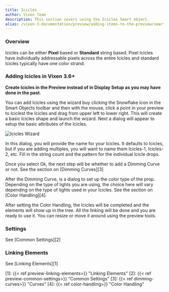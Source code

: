 ```yaml
---
title: Icicles
author: Vixen Team
description: This section covers using the Icicles Smart object.
alias: /vixen-3-documentation/preview/adding-items-to-the-preview/smart-objects/icicles/
---
```

### Overview

Icicles can be either **Pixel** based or **Standard** string based. Pixel Icicles have individually addressable pixels across the entire Icicles and standard Icicles typically have one color strand.

### Adding Icicles in Vixen 3.6+

**Create Icicles in the Preview instead of in Display Setup as you may have done in the past.**

You can add Icicles using the wizard buy clicking the Snowflake icon in the Smart Objects toolbar and then with the mouse, click a point in your preview to Iciclest the Icicles and drag from upper left to lower right. This will create a basic Icicles shape and launch the wizard. Next a dialog will appear to setup the basic attributes of the Icicles.

![Icicles Wizard](/images/docs/usage/preview/smart-shapes/icicles/icicles-setup.png)

In this dialog, you will provide the name for your Icicles. It defaults to Icicles, but if you are adding multiples, you will want to name them Icicles-1, Icicles-2, etc. Fill in the string count and the pattern for the individual Icicle drops.

Once you select Ok, the next step will be whether to add a Dimming Curve or not. See the section on [Dimming Curves][3]

After the Dimming Curve, is a dialog to set up the color type of the prop. Depending on the type of lights you are using, the choice here will vary depending on the type of lights used in your Icicles. See the section on [Color Handling][4].

After setting the Color Handling, the Icicles will be completed and the elements will show up in the tree. All the linking will be done and you are ready to use it. You can resize or move it around using the preview tools.

### Settings

See [Common Settings][2]

### Linking Elements

See [Linking Elements][1]

[1]: {{< ref preview-linking-elements>}} "Linking Elements"
[2]: {{< ref preview-common-settings>}} "Common Settings"
[3]: {{< ref dimming-curves>}} "Curves"
[4]: {{< ref color-handling>}} "Color Handling"
